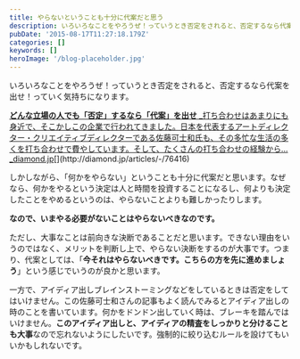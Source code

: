 ```yaml
---
title: やらないということも十分に代案だと思う
description: いろいろなことをやろうぜ！っていうとき否定をされると、否定するなら代案を出せ！っていく気持ちになります。
pubDate: '2015-08-17T11:27:18.179Z'
categories: []
keywords: []
heroImage: '/blog-placeholder.jpg'
---
```


いろいろなことをやろうぜ！っていうとき否定をされると、否定するなら代案を出せ！っていく気持ちになります。

[**どんな立場の人でも「否定」するなら「代案」を出せ**
_打ち合わせはあまりにも身近で、そこかしこの企業で行われてきました。日本を代表するアートディレクター・クリエイティブディレクターである佐藤可士和氏も、その多忙な生活の多くを打ち合わせで費やしています。そして、たくさんの打ち合わせの経験から…_diamond.jp](http://diamond.jp/articles/-/76416 "http://diamond.jp/articles/-/76416")[](http://diamond.jp/articles/-/76416)

しかしながら、「何かをやらない」ということも十分に代案だと思います。なぜなら、何かをやるという決定は人と時間を投資することになるし、何よりも決定したことをやめるというのは、やらないことよりも難しかったりします。

**なので、いまやる必要がないことはやらないべきなのです。**

ただし、大事なことは前向きな決断であることだと思います。できない理由をいうのではなく、メリットを判断し上で、やらない決断をするのが大事です。つまり、代案としては、「**今それはやらないべきです。こちらの方を先に進めましょう**」という感じでいうのが良かと思います。

一方で、アイディア出しブレインストーミングなどをしているときは否定をしてはいけません。この佐藤可士和さんの記事もよく読んでみるとアイディア出しの時のことを書いています。何かをドンドン出していく時は、ブレーキを踏んではいけません。**このアイディア出しと、アイディアの精査をしっかりと分けることも大事**なので忘れないようにしたいです。強制的に絞り込むルールを設けてもいいかもしれないです。